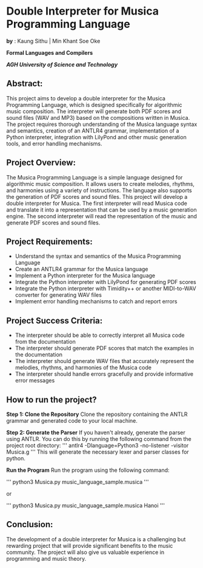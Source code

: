 # Double Interpreter for Musica Programming Language
**by** : Kaung Sithu | Min Khant Soe Oke

**Formal Languages and Compilers**

***AGH University of Science and Technology***

## Abstract:
This project aims to develop a double interpreter for the Musica Programming Language, which is designed specifically for algorithmic music composition. The interpreter will generate both PDF scores and sound files (WAV and MP3) based on the compositions written in Musica. The project requires thorough understanding of the Musica language syntax and semantics, creation of an ANTLR4 grammar, implementation of a Python interpreter, integration with LilyPond and other music generation tools, and error handling mechanisms.

## Project Overview:
The Musica Programming Language is a simple language designed for algorithmic music composition. It allows users to create melodies, rhythms, and harmonies using a variety of instructions. The language also supports the generation of PDF scores and sound files.
This project will develop a double interpreter for Musica. The first interpreter will read Musica code and translate it into a representation that can be used by a music generation engine. The second interpreter will read the representation of the music and generate PDF scores and sound files.

## Project Requirements:
- Understand the syntax and semantics of the Musica Programming Language
- Create an ANTLR4 grammar for the Musica language
- Implement a Python interpreter for the Musica language
- Integrate the Python interpreter with LilyPond for generating PDF scores
- Integrate the Python interpreter with Timidity++ or another MIDI-to-WAV converter for generating WAV files
- Implement error handling mechanisms to catch and report errors

## Project Success Criteria:
- The interpreter should be able to correctly interpret all Musica code from the documentation
- The interpreter should generate PDF scores that match the examples in the documentation
- The interpreter should generate WAV files that accurately represent the melodies, rhythms, and harmonies of the Musica code
- The interpreter should handle errors gracefully and provide informative error messages

## How to run the project?
**Step 1: Clone the Repository**
Clone the repository containing the ANTLR grammar and generated code to your local machine.

**Step 2: Generate the Parser**
If you haven't already, generate the parser using ANTLR. You can do this by running the following command from the project root directory:
'''
antlr4 -Dlanguage=Python3 -no-listener -visitor Musica.g
'''
This will generate the necessary lexer and parser classes for python.

**Run the Program**
Run the program using the following command:

'''
python3 Musica.py music_language_sample.musica
'''

or 

'''
python3 Musica.py music_language_sample.musica Hanoi
'''

## Conclusion:
The development of a double interpreter for Musica is a challenging but rewarding project that will provide significant benefits to the music community. The project will also give us valuable experience in programming and music theory.